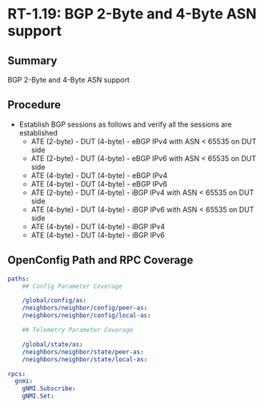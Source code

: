 # RT-1.19: BGP 2-Byte and 4-Byte ASN support

## Summary

BGP 2-Byte and 4-Byte ASN support

## Procedure

*   Establish BGP sessions as follows and verify all the sessions are established
    *   ATE (2-byte) - DUT (4-byte) - eBGP IPv4 with ASN < 65535 on DUT side
    *   ATE (2-byte) - DUT (4-byte) - eBGP IPv6 with ASN < 65535 on DUT side
    *   ATE (4-byte) - DUT (4-byte) - eBGP IPv4
    *   ATE (4-byte) - DUT (4-byte) - eBGP IPv6
    *   ATE (2-byte) - DUT (4-byte) - iBGP IPv4 with ASN < 65535 on DUT side
    *   ATE (4-byte) - DUT (4-byte) - iBGP IPv6 with ASN < 65535 on DUT side
    *   ATE (4-byte) - DUT (4-byte) - iBGP IPv4
    *   ATE (4-byte) - DUT (4-byte) - iBGP IPv6

## OpenConfig Path and RPC Coverage
```yaml
paths:
    ## Config Parameter Coverage

    /global/config/as:
    /neighbors/neighbor/config/peer-as:
    /neighbors/neighbor/config/local-as:

    ## Telemetry Parameter Coverage

    /global/state/as:
    /neighbors/neighbor/state/peer-as:
    /neighbors/neighbor/state/local-as:

rpcs:
  gnmi:
    gNMI.Subscribe:
    gNMI.Set:
```
